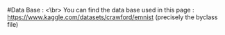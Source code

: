 #Data Base :
<\br>
You can find the data base used in this page : https://www.kaggle.com/datasets/crawford/emnist (precisely the byclass file)
